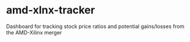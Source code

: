 # amd-xlnx-tracker
Dashboard for tracking stock price ratios and potential gains/losses from the AMD-Xilinx merger
